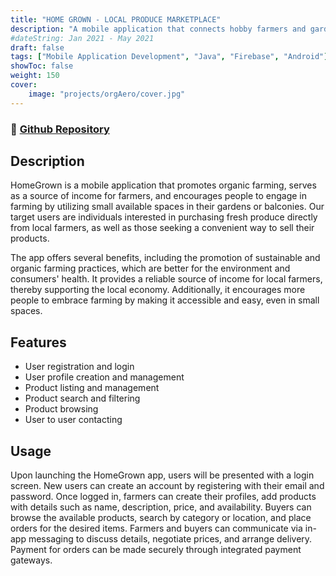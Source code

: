```yaml
---
title: "HOME GROWN - LOCAL PRODUCE MARKETPLACE"
description: "A mobile application that connects hobby farmers and gardeners with consumers who are seeking fresh and locally sourced products. | Tech Stack: Java, Android SDK, Firebase."
#dateString: Jan 2021 - May 2021
draft: false
tags: ["Mobile Application Development", "Java", "Firebase", "Android"]
showToc: false
weight: 150
cover:
    image: "projects/orgAero/cover.jpg"
--- 
```

### 🔗 [Github Repository](https://github.com/NehalH/HomeGrown)

## Description

HomeGrown is a mobile application that promotes organic farming, serves as a source of income for farmers, and encourages people to engage in farming by utilizing small available spaces in their gardens or balconies. Our target users are individuals interested in purchasing fresh produce directly from local farmers, as well as those seeking a convenient way to sell their products.

The app offers several benefits, including the promotion of sustainable and organic farming practices, which are better for the environment and consumers' health. It provides a reliable source of income for local farmers, thereby supporting the local economy. Additionally, it encourages more people to embrace farming by making it accessible and easy, even in small spaces.

## Features

- User registration and login
- User profile creation and management
- Product listing and management
- Product search and filtering
- Product browsing
- User to user contacting

## Usage

Upon launching the HomeGrown app, users will be presented with a login screen. New users can create an account by registering with their email and password. Once logged in, farmers can create their profiles, add products with details such as name, description, price, and availability. Buyers can browse the available products, search by category or location, and place orders for the desired items. Farmers and buyers can communicate via in-app messaging to discuss details, negotiate prices, and arrange delivery. Payment for orders can be made securely through integrated payment gateways. 
